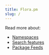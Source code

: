 ```yaml
---
title: Flora.pm
slug: /
---
```


Read more about:

* [Namespaces](/namespaces)
* [Search features](/search-features)
* [Package Feeds](/package-feeds)
